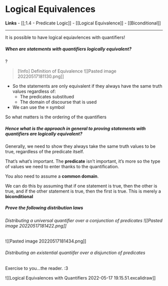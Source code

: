 # Logical Equivalences
**Links** - [[;1.4 - Predicate Logic]] 
		   - [[Logical Equivalence]]
			- [[Biconditional]]

---

It is possible to have logical equiavlences with quantifiers! 

##### When are statements with quantifiers logically equivalent? 
?
>[!info] Definition of Equivalence
>![[Pasted image 20220517181130.png]]
- So the statements are only equivalent if they always have the same truth values regardless of:
	- The predicates substitued
	- The domain of discourse that is used 
- We can use the $\equiv$ symbol 

So what matters is the ordering of the quantifiers




##### Hence what is the approach in general to proving statements with quantifiers are logically equivalent? 
Generally, we need to show they always take the same truth values to be true, regardless of the predicate itself. 

That’s what’s important. The **predicate** isn’t important, it’s more so the type of values we need to enter thanks to the quantification. 

You also need to assume a **common domain**. 

We can do this by assuming that if one statement is true, then the other is true, and if the other statement is true, then the first is true. This is merely a **biconditional**

##### Prove the following distribution laws
###### Distributing a universal quantifier over a conjunction of predicates ![[Pasted image 20220517181422.png]]

![[Pasted image 20220517181434.png]]


###### Distributing an existential quantiifer over a disjunction of predicates


Exercise to you…the reader. :3


![[Logical Equivalences with Quantifiers 2022-05-17 19.15.51.excalidraw]]

